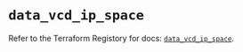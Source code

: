 # `data_vcd_ip_space`

Refer to the Terraform Registory for docs: [`data_vcd_ip_space`](https://registry.terraform.io/providers/vmware/vcd/3.10.0/docs/data-sources/ip_space).
